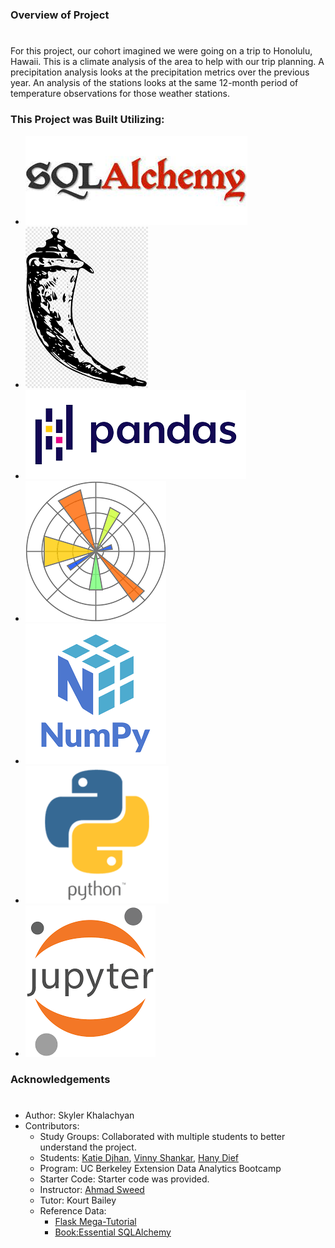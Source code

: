 #
### Overview of Project
# 
For this project, our cohort imagined we were going on a trip to Honolulu, Hawaii. This is a climate analysis of the area to help with our trip planning. A precipitation analysis looks at the precipitation metrics over the previous year. An analysis of the stations looks at the same 12-month period of temperature observations for those weather stations.  

### This Project was Built Utilizing:
* [![sqlalachemy logo](SurfsUp/Images/sql_alch_logo.jpg "SQL Alchemy logo")]( https://www.sqlalchemy.org/)
* [![Flask app logo](SurfsUp/Images/flask_app.png "Flask app logo")]( https://flask.palletsprojects.com/en/2.3.x/) 
* [![Pandas Logo](SurfsUp/Images/pandas.png "Pandas logo")]( https://pandas.pydata.org/docs/) 
* [![Matplotlib Logo](SurfsUp/Images/matplotlib.png "Matplotlib logo")]( https://matplotlib.org/stable/index.html) 
* [![Numpy Logo](SurfsUp/Images/numpy.png "Numpy Logo")]( https://numpy.org/doc/)
* [![Python Logo](SurfsUp/Images/python_logo.png "python logo")](https://www.python.org/)
* [![Jupyter Logo](SurfsUp/Images/Jupyter_logo.png "Jupyter logo")](https://jupyter.org/)


### Acknowledgements
#
* Author: Skyler Khalachyan
* Contributors:
     - Study Groups: Collaborated with multiple students to better understand the project.
     - Students: [Katie Djhan](https://github.com/katiedjahan), [Vinny Shankar](https://github.com/VinnyShankar), [Hany Dief](https://github.com/hanydief) 
     - Program: UC Berkeley Extension Data Analytics Bootcamp 
     - Starter Code: Starter code was provided. 
     - Instructor: [Ahmad Sweed](https://github.com/ahmadswd) 
     - Tutor: Kourt Bailey
     - Reference Data:
		- [Flask Mega-Tutorial]( https://blog.miguelgrinberg.com/post/the-flask-mega-tutorial-part-i-hello-world)
		- [Book:Essential SQLAlchemy]( http://shop.oreilly.com/product/0636920035800.do)

